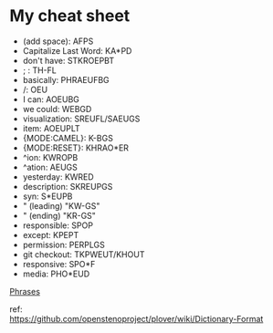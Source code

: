 # My cheat sheet

 * (add space): AFPS
 * Capitalize Last Word: KA*PD
 * don't have: STKROEPBT
 * ; : TH-FL
 * basically: PHRAEUFBG
 * /: OEU
 * I can: AOEUBG
 * we could: WEBGD
 * visualization: SREUFL/SAEUGS
 * item: AOEUPLT
 * {MODE:CAMEL}: K-BGS
 * {MODE:RESET}: KHRAO*ER
 * ^ion: KWROPB
 * ^ation: AEUGS
 * yesterday: KWRED
 * description: SKREUPGS
 * syn: S*EUPB
 * " (leading) "KW-GS"
 * " (ending) "KR-GS"
 * responsible: SPOP
 * except: KPEPT
 * permission: PERPLGS
 * git checkout: TKPWEUT/KHOUT
 * responsive: SPO*F
 * media: PHO*EUD

[Phrases](Phrases.md)  

ref:  
https://github.com/openstenoproject/plover/wiki/Dictionary-Format